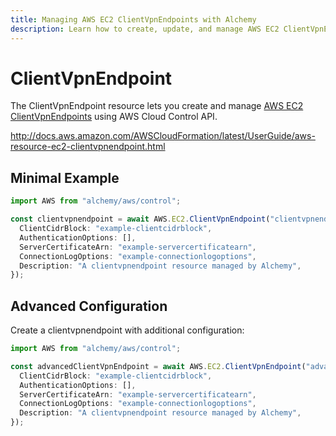 ```yaml
---
title: Managing AWS EC2 ClientVpnEndpoints with Alchemy
description: Learn how to create, update, and manage AWS EC2 ClientVpnEndpoints using Alchemy Cloud Control.
---
```


# ClientVpnEndpoint

The ClientVpnEndpoint resource lets you create and manage [AWS EC2 ClientVpnEndpoints](https://docs.aws.amazon.com/ec2/latest/userguide/) using AWS Cloud Control API.

http://docs.aws.amazon.com/AWSCloudFormation/latest/UserGuide/aws-resource-ec2-clientvpnendpoint.html

## Minimal Example

```ts
import AWS from "alchemy/aws/control";

const clientvpnendpoint = await AWS.EC2.ClientVpnEndpoint("clientvpnendpoint-example", {
  ClientCidrBlock: "example-clientcidrblock",
  AuthenticationOptions: [],
  ServerCertificateArn: "example-servercertificatearn",
  ConnectionLogOptions: "example-connectionlogoptions",
  Description: "A clientvpnendpoint resource managed by Alchemy",
});
```

## Advanced Configuration

Create a clientvpnendpoint with additional configuration:

```ts
import AWS from "alchemy/aws/control";

const advancedClientVpnEndpoint = await AWS.EC2.ClientVpnEndpoint("advanced-clientvpnendpoint", {
  ClientCidrBlock: "example-clientcidrblock",
  AuthenticationOptions: [],
  ServerCertificateArn: "example-servercertificatearn",
  ConnectionLogOptions: "example-connectionlogoptions",
  Description: "A clientvpnendpoint resource managed by Alchemy",
});
```


